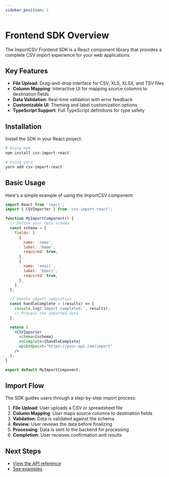 ```yaml
---
sidebar_position: 1
---
```


# Frontend SDK Overview

The ImportCSV Frontend SDK is a React component library that provides a complete CSV import experience for your web applications.

## Key Features

- **File Upload**: Drag-and-drop interface for CSV, XLS, XLSX, and TSV files
- **Column Mapping**: Interactive UI for mapping source columns to destination fields
- **Data Validation**: Real-time validation with error feedback
- **Customizable UI**: Theming and label customization options
- **TypeScript Support**: Full TypeScript definitions for type safety

## Installation

Install the SDK in your React project:

```bash
# Using npm
npm install csv-import-react

# Using yarn
yarn add csv-import-react
```

## Basic Usage

Here's a simple example of using the ImportCSV component:

```jsx
import React from 'react';
import { CSVImporter } from 'csv-import-react';

function MyImportComponent() {
  // Define your data schema
  const schema = {
    fields: [
      {
        name: 'name',
        label: 'Name',
        required: true,
      },
      {
        name: 'email',
        label: 'Email',
        required: true,
      },
    ],
  };

  // Handle import completion
  const handleComplete = (results) => {
    console.log('Import completed:', results);
    // Process the imported data
  };

  return (
    <CSVImporter
      schema={schema}
      onComplete={handleComplete}
      apiEndpoint="https://your-api.com/import"
    />
  );
}

export default MyImportComponent;
```

## Import Flow

The SDK guides users through a step-by-step import process:

1. **File Upload**: User uploads a CSV or spreadsheet file
2. **Column Mapping**: User maps source columns to destination fields
3. **Validation**: Data is validated against the schema
4. **Review**: User reviews the data before finalizing
5. **Processing**: Data is sent to the backend for processing
6. **Completion**: User receives confirmation and results

## Next Steps

- [View the API reference](../api/frontend.md)
- [See examples](../examples.md)
